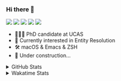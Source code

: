### Hi there 👋

[![](https://img.shields.io/badge/-Email-325180?logo=maildotru&logoColor=white&style=flat-square)](mailto:wang@tianshu.me)
[![](https://img.shields.io/badge/-GitHub-black?logo=GitHub&style=flat-square)](https://github.com/tshu-w)
[![](https://img.shields.io/badge/-Telegram-26a5e4?labelColor=fafafa&logo=telegram&style=flat-square)](https://t.me/tshu_w) 
[![](https://img.shields.io/badge/-Twitter-1da1f2?logo=Twitter&logoColor=white&style=flat-square)](https://twitter.com/tshu_w)
[![](https://komarev.com/ghpvc/?username=tshu-w&color=blueviolet&style=flat-square)]()



- 🧑🏻‍🎓 PhD candidate at UCAS
- 🔭 Currently interested in Entity Resolution
- 🛠 macOS & Emacs & ZSH
- 🚧 Under construction...

<details>

<summary>GitHub Stats</summary>

![Tianshu's GitHub stats](https://github-readme-stats.vercel.app/api?username=tshu-w&show_icons=true&theme=buefy&count_private=true)
  
</details>


<details>
  <summary>Wakatime Stats</summary>

  Currently, files accessed by tramp cannot be tracked by wakatime, see https://github.com/wakatime/wakatime-mode/issues/27
  <br>
  
<!--START_SECTION:waka-->
**I'm an Early 🐤** 

```text
🌞 Morning    30 commits     ███░░░░░░░░░░░░░░░░░░░░░░   11.76% 
🌆 Daytime    130 commits    ████████████░░░░░░░░░░░░░   50.98% 
🌃 Evening    92 commits     █████████░░░░░░░░░░░░░░░░   36.08% 
🌙 Night      3 commits      ░░░░░░░░░░░░░░░░░░░░░░░░░   1.18%

```
📅 **I'm Most Productive on Saturday** 

```text
Monday       52 commits     █████░░░░░░░░░░░░░░░░░░░░   20.39% 
Tuesday      52 commits     █████░░░░░░░░░░░░░░░░░░░░   20.39% 
Wednesday    23 commits     ██░░░░░░░░░░░░░░░░░░░░░░░   9.02% 
Thursday     16 commits     █░░░░░░░░░░░░░░░░░░░░░░░░   6.27% 
Friday       21 commits     ██░░░░░░░░░░░░░░░░░░░░░░░   8.24% 
Saturday     69 commits     ██████░░░░░░░░░░░░░░░░░░░   27.06% 
Sunday       22 commits     ██░░░░░░░░░░░░░░░░░░░░░░░   8.63%

```


📊 **This Week I Spent My Time On** 

```text
💬 Programming Languages: 
sh                       4 hrs 30 mins       ████████████░░░░░░░░░░░░░   50.07% 
Emacs Lisp               2 hrs 51 mins       ████████░░░░░░░░░░░░░░░░░   31.65% 
Org                      1 hr 38 mins        ████░░░░░░░░░░░░░░░░░░░░░   18.28%

🔥 Editors: 
Zsh                      4 hrs 30 mins       ████████████░░░░░░░░░░░░░   50.07% 
Emacs                    4 hrs 30 mins       ████████████░░░░░░░░░░░░░   49.93%

🐱‍💻 Projects: 
universal_ie             3 hrs 18 mins       █████████░░░░░░░░░░░░░░░░   36.75% 
emacs                    2 hrs 50 mins       ███████░░░░░░░░░░░░░░░░░░   31.47% 
Unknown Project          1 hr 38 mins        ████░░░░░░░░░░░░░░░░░░░░░   18.28% 
Terminal                 57 mins             ██░░░░░░░░░░░░░░░░░░░░░░░   10.55% 
ere_data                 9 mins              ░░░░░░░░░░░░░░░░░░░░░░░░░   1.71%

💻 Operating System: 
Mac                      4 hrs 58 mins       █████████████░░░░░░░░░░░░   55.17% 
Linux                    4 hrs 2 mins        ███████████░░░░░░░░░░░░░░   44.83%

```

**I Mostly Code in Python** 

```text
Python                   6 repos             ████████░░░░░░░░░░░░░░░░░   31.58% 
JavaScript               3 repos             ████░░░░░░░░░░░░░░░░░░░░░   15.79% 
HTML                     2 repos             ██░░░░░░░░░░░░░░░░░░░░░░░   10.53% 
Emacs Lisp               2 repos             ██░░░░░░░░░░░░░░░░░░░░░░░   10.53% 
TeX                      2 repos             ██░░░░░░░░░░░░░░░░░░░░░░░   10.53%

```



 Last Updated on 06/10/2021
<!--END_SECTION:waka-->
</details>
